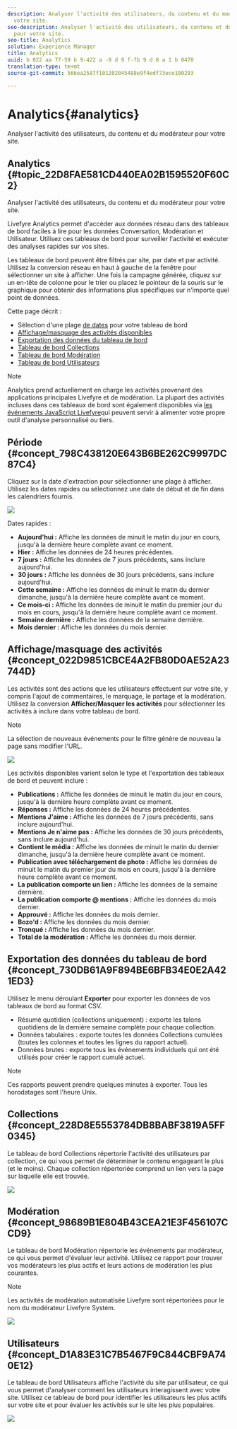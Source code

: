 ```yaml
---
description: Analyser l'activité des utilisateurs, du contenu et du modérateur pour
  votre site.
seo-description: Analyser l'activité des utilisateurs, du contenu et du modérateur
  pour votre site.
seo-title: Analytics
solution: Experience Manager
title: Analytics
uuid: b 022 aa 77-59 b 9-422 a -8 d 9 f-fb 9 d 8 a 1 b 0478
translation-type: tm+mt
source-git-commit: 566ea2587f101202045488e9f4edf73ece100293

---
```



# Analytics{#analytics}

Analyser l'activité des utilisateurs, du contenu et du modérateur pour votre site.

## Analytics {#topic_22D8FAE581CD440EA02B1595520F60C2}

Analyser l'activité des utilisateurs, du contenu et du modérateur pour votre site.

Livefyre Analytics permet d'accéder aux données réseau dans des tableaux de bord faciles à lire pour les données Conversation, Modération et Utilisateur. Utilisez ces tableaux de bord pour surveiller l'activité et exécuter des analyses rapides sur vos sites.

Les tableaux de bord peuvent être filtrés par site, par date et par activité. Utilisez la conversion réseau en haut à gauche de la fenêtre pour sélectionner un site à afficher. Une fois la campagne générée, cliquez sur un en-tête de colonne pour le trier ou placez le pointeur de la souris sur le graphique pour obtenir des informations plus spécifiques sur n'importe quel point de données.

Cette page décrit :

* Sélection d'une plage [de dates](https://answers.livefyre.com/livefyre-studio-version-1/studio/analytics/#DateRange) pour votre tableau de bord
* [Affichage/masquage des activités disponibles](https://answers.livefyre.com/livefyre-studio-version-1/studio/analytics/#ShowHideActivities)
* [Exportation des données du tableau de bord](https://answers.livefyre.com/livefyre-studio-version-1/studio/analytics/#ExportDashboardData)
* [Tableau de bord Collections](https://answers.livefyre.com/livefyre-studio-version-1/studio/analytics/#CollectionsDashboard)
* [Tableau de bord Modération](https://answers.livefyre.com/livefyre-studio-version-1/studio/analytics/#ModerationDashboard)
* [Tableau de bord Utilisateurs](https://answers.livefyre.com/livefyre-studio-version-1/studio/analytics/#UsersDashboard)

>[!NOTE]
>
>Analytics prend actuellement en charge les activités provenant des applications principales Livefyre et de modération. La plupart des activités incluses dans ces tableaux de bord sont également disponibles via [les événements JavaScript Livefyre](https://answers.livefyre.com/developers/reference/app-customizations/javascript-events/)qui peuvent servir à alimenter votre propre outil d'analyse personnalisé ou tiers.

## Période {#concept_798C438120E643B6BE262C9997DC87C4}

Cliquez sur la date d'extraction pour sélectionner une plage à afficher. Utilisez les dates rapides ou sélectionnez une date de début et de fin dans les calendriers fournis.

![](assets/analytics-date-range.png)

Dates rapides :

* **Aujourd'hui :** Affiche les données de minuit le matin du jour en cours, jusqu'à la dernière heure complète avant ce moment.
* **Hier :** Affiche les données de 24 heures précédentes.
* **7 jours :** Affiche les données de 7 jours précédents, sans inclure aujourd'hui.
* **30 jours :** Affiche les données de 30 jours précédents, sans inclure aujourd'hui.
* **Cette semaine :** Affiche les données de minuit le matin du dernier dimanche, jusqu'à la dernière heure complète avant ce moment.
* **Ce mois-ci :** Affiche les données de minuit le matin du premier jour du mois en cours, jusqu'à la dernière heure complète avant ce moment.
* **Semaine dernière :** Affiche les données de la semaine dernière.
* **Mois dernier :** Affiche les données du mois dernier.

## Affichage/masquage des activités {#concept_022D9851CBCE4A2FB80D0AE52A23744D}

Les activités sont des actions que les utilisateurs effectuent sur votre site, y compris l'ajout de commentaires, le marquage, le partage et la modération. Utilisez la conversion **Afficher/Masquer les activités** pour sélectionner les activités à inclure dans votre tableau de bord.

>[!NOTE]
>
>La sélection de nouveaux événements pour le filtre génère de nouveau la page sans modifier l'URL.

![](assets/analytics-show-hide-activities.png)

Les activités disponibles varient selon le type et l'exportation des tableaux de bord et peuvent inclure :

* **Publications :** Affiche les données de minuit le matin du jour en cours, jusqu'à la dernière heure complète avant ce moment.
* **Réponses :** Affiche les données de 24 heures précédentes.
* **Mentions J'aime :** Affiche les données de 7 jours précédents, sans inclure aujourd'hui.
* **Mentions Je n'aime pas :** Affiche les données de 30 jours précédents, sans inclure aujourd'hui.
* **Contient le média :** Affiche les données de minuit le matin du dernier dimanche, jusqu'à la dernière heure complète avant ce moment.
* **Publication avec téléchargement de photo :** Affiche les données de minuit le matin du premier jour du mois en cours, jusqu'à la dernière heure complète avant ce moment.
* **La publication comporte un lien :** Affiche les données de la semaine dernière.
* **La publication comporte @ mentions :** Affiche les données du mois dernier.
* **Approuvé :** Affiche les données du mois dernier.
* **Bozo'd :** Affiche les données du mois dernier.
* **Tronqué :** Affiche les données du mois dernier.
* **Total de la modération :** Affiche les données du mois dernier.

## Exportation des données du tableau de bord {#concept_730DB61A9F894BE6BFB34E0E2A421ED3}

Utilisez le menu déroulant **Exporter** pour exporter les données de vos tableaux de bord au format CSV.

* Résumé quotidien (collections uniquement) : exporte les talons quotidiens de la dernière semaine complète pour chaque collection.
* Données tabulaires : exporte toutes les données Collections cumulées (toutes les colonnes et toutes les lignes du rapport actuel).
* Données brutes : exporte tous les événements individuels qui ont été utilisés pour créer le rapport cumulé actuel.

>[!NOTE]
>
>Ces rapports peuvent prendre quelques minutes à exporter. Tous les horodatages sont l'heure Unix.

## Collections {#concept_228D8E5553784DB8BABF3819A5FF0345}

Le tableau de bord Collections répertorie l'activité des utilisateurs par collection, ce qui vous permet de déterminer le contenu engageant le plus (et le moins). Chaque collection répertoriée comprend un lien vers la page sur laquelle elle est trouvée.

![](assets/analytics-collections.png)

## Modération {#concept_98689B1E804B43CEA21E3F456107CCD9}

Le tableau de bord Modération répertorie les événements par modérateur, ce qui vous permet d'évaluer leur activité. Utilisez ce rapport pour trouver vos modérateurs les plus actifs et leurs actions de modération les plus courantes.

>[!NOTE]
>
>Les activités de modération automatisée Livefyre sont répertoriées pour le nom du modérateur Livefyre System.

![](assets/analytics-moderation.png)

## Utilisateurs {#concept_D1A83E31C7B5467F9C844CBF9A740E12}

Le tableau de bord Utilisateurs affiche l'activité du site par utilisateur, ce qui vous permet d'analyser comment les utilisateurs interagissent avec votre site. Utilisez ce tableau de bord pour identifier les utilisateurs les plus actifs sur votre site et pour évaluer les activités sur le site les plus populaires.

![](assets/analytics-users.png)

